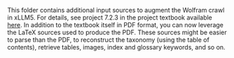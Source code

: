 This folder contains additional input sources to augment the Wolfram crawl in xLLM5. For details, see project 7.2.3 in the project textbook available <a href="https://github.com/VincentGranville/Large-Language-Models/blob/main/Projects4.pdf">here</a>. In addition to the textbook itself in PDF format, you can now leverage the LaTeX sources used to produce the PDF. These sources might be easier to parse than the PDF, to reconstruct the taxonomy (using the table of contents), retrieve tables, images, index and glossary keywords, and so on.  
